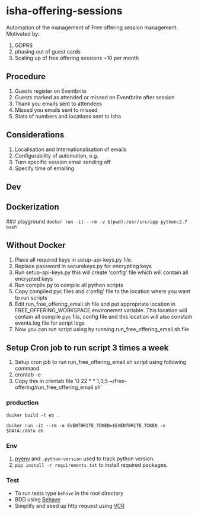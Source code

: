 # isha-offering-sessions

Automation of the management of Free offering session management. Motivated by:

1. GDPRS
  1. phasing out of guest cards
1. Scaling up of free offering sessions ~10 per month


## Procedure
1. Guests register on Eventbrite
1. Guests marked as attended or missed on Eventbrite after session
1. Thank you emails sent to attendees
1. Missed you emails sent to missed
1. Stats of numbers and locations sent to Isha

## Considerations
1. Localisation and Internationalisation of emails
1. Configurability of automation, e.g.
  1. Turn specific session email sending off
  1. Specify time of emailing

## Dev

## Dockerization
### playground
`docker run -it --rm -v $(pwd):/usr/src/app python:2.7 bash`

## Without Docker
1. Place all required keys in setup-api-keys.py file.
1. Replace password in securekeys.py for encrypting keys
1. Run setup-api-keys.py this will create 'config' file which will contain all encrypted keys
1. Run compile.py to compile all python scripts
1. Copy compiled pyc files and c'onfig' file to the location where you want to run scripts
1. Edit run_free_offering_email.sh file and put appropriate location in FREE_OFFERING_WORKSPACE environemnt variable. This location will contain all compile pyc fils, config file and this location will also constain events.log file for script logs
1. Now you can run script using by running run_free_offering_email.sh file

## Setup Cron job to run script 3 times a week
1. Setup cron job to run run_free_offering_email.sh script using following command
  1. crontab -e
  2. Copy this in crontab file '0 22 * * 1,3,5 ~/free-offering/run_free_offering_email.sh'


### production
`docker build -t eb .`

`docker run -it --rm -e EVENTBRITE_TOKEN=$EVENTBRITE_TOKEN -v $DATA:/data eb`

### Env
1. [pyenv](https://github.com/pyenv/pyenv) and `.python-version` used to track python version.
2. `pip install -r requirements.txt` to install required packages.

### Test
- To run tests type `behave` in the root directory
- BDD using [Behave](https://github.com/behave/behave)
- Simplify and seed up http request using [VCR](https://github.com/kevin1024/vcrpy)
